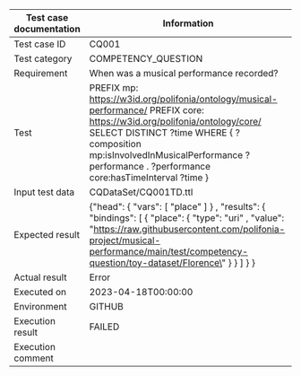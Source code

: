 | Test case documentation |                                                                                                                               Information                                                                                                                                |
| ----------------------- | ------------------------------------------------------------------------------------------------------------------------------------------------------------------------------------------------------------------------------------------------------------------------ |
| Test case ID            | CQ001                                                                                                                                                                                                                                                                    |
| Test category           | COMPETENCY_QUESTION                                                                                                                                                                                                                                                      |
| Requirement             | When was a musical performance recorded?                                                                                                                                                                                                                                 |
| Test                    | PREFIX mp: <https://w3id.org/polifonia/ontology/musical-performance/> PREFIX core: <https://w3id.org/polifonia/ontology/core/> SELECT DISTINCT ?time WHERE { ?composition mp:isInvolvedInMusicalPerformance ?performance . ?performance core:hasTimeInterval ?time }     |
| Input test data         | CQDataSet/CQ001TD.ttl                                                                                                                                                                                                                                                    |
| Expected result         | {\"head\": {  \"vars\": [  \"place\" ] } ,  \"results\": {  \"bindings\": [ {  \"place\": {  \"type\":  \"uri\" ,  \"value\":  \"https://raw.githubusercontent.com/polifonia-project/musical-performance/main/test/competency-question/toy-dataset/Florence\" } } ] } }  |
| Actual result           | Error                                                                                                                                                                                                                                                                    |
| Executed on             | 2023-04-18T00:00:00                                                                                                                                                                                                                                                      |
| Environment             | GITHUB                                                                                                                                                                                                                                                                   |
| Execution result        | FAILED                                                                                                                                                                                                                                                                   |
| Execution comment       |                                                                                                                                                                                                                                                                          |
